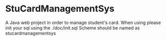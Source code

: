 # StuCardManagementSys
A Java web project in order to manage student's card.
When using please init your sql using the ./doc/init.sql
Scheme should be named as stucardmanagementsys
